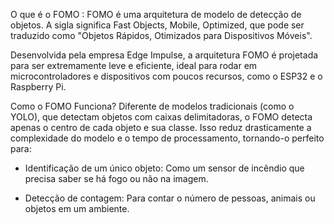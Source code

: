 O que é o FOMO : FOMO é uma arquitetura de modelo de detecção de objetos. A sigla significa Fast Objects, Mobile, Optimized, que pode ser traduzido como "Objetos Rápidos, Otimizados para Dispositivos Móveis".

Desenvolvida pela empresa Edge Impulse, a arquitetura FOMO é projetada para ser extremamente leve e eficiente, ideal para rodar em microcontroladores e dispositivos com poucos recursos, como o ESP32 e o Raspberry Pi.

Como o FOMO Funciona?
Diferente de modelos tradicionais (como o YOLO), que detectam objetos com caixas delimitadoras, o FOMO detecta apenas o centro de cada objeto e sua classe. Isso reduz drasticamente a complexidade do modelo e o tempo de processamento, tornando-o perfeito para:

* Identificação de um único objeto: Como um sensor de incêndio que precisa saber se há fogo ou não na imagem.

* Detecção de contagem: Para contar o número de pessoas, animais ou objetos em um ambiente.

